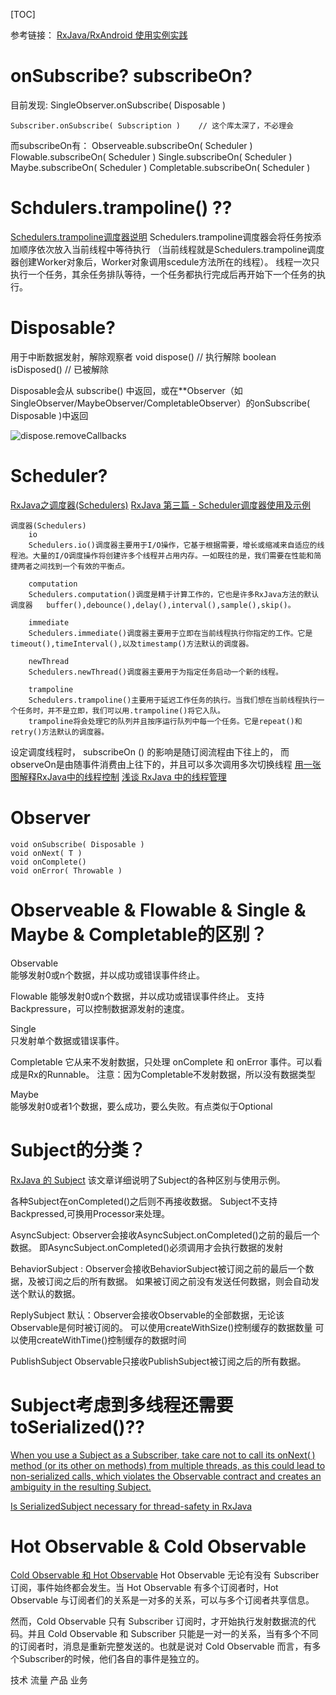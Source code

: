 [TOC]

参考链接：
[RxJava/RxAndroid 使用实例实践](https://www.jianshu.com/p/031745744bfa)



# onSubscribe? subscribeOn?
目前发现: 
    SingleObserver.onSubscribe( Disposable )
    
    Subscriber.onSubscribe( Subscription )    // 这个库太深了，不必理会

而subscribeOn有：
    Observeable.subscribeOn( Scheduler )
    Flowable.subscribeOn( Scheduler )
    Single.subscribeOn( Scheduler )
    Maybe.subscribeOn( Scheduler )
    Completable.subscribeOn( Scheduler )

# Schdulers.trampoline() ??
[Schedulers.trampoline调度器说明](https://blog.csdn.net/piglite/article/details/61299981)
Schedulers.trampoline调度器会将任务按添加顺序依次放入当前线程中等待执行
    （当前线程就是Schedulers.trampoline调度器创建Worker对象后，Worker对象调用scedule方法所在的线程）。
    线程一次只执行一个任务，其余任务排队等待，一个任务都执行完成后再开始下一个任务的执行。 

# Disposable?
用于中断数据发射，解除观察者
    void dispose()  // 执行解除 
    boolean isDisposed() // 已被解除
    
Disposable会从 subscribe() 中返回，或在**Observer（如SingleObserver/MaybeObserver/CompletableObserver）的onSubscribe( Disposable )中返回

![dispose.removeCallbacks](http://wx1.sinaimg.cn/large/e3dc9cealy1fpu3r4vyr0j21kw0xwdsf.jpg)

# Scheduler?

[RxJava之调度器(Schedulers)](https://blog.csdn.net/io_field/article/details/51429519)
[RxJava 第三篇 - Scheduler调度器使用及示例](https://www.jianshu.com/p/b037dbae9d8f)

    调度器(Schedulers)
        io
        Schedulers.io()调度器主要用于I/O操作，它基于根据需要，增长或缩减来自适应的线程池。大量的I/O调度操作将创建许多个线程并占用内存。一如既往的是，我们需要在性能和简捷两者之间找到一个有效的平衡点。
        
        computation
        Schedulers.computation()调度是精于计算工作的，它也是许多RxJava方法的默认调度器   buffer(),debounce(),delay(),interval(),sample(),skip()。
        
        immediate
        Schedulers.immediate()调度器主要用于立即在当前线程执行你指定的工作。它是timeout(),timeInterval(),以及timestamp()方法默认的调度器。
        
        newThread
        Schedulers.newThread()调度器主要用于为指定任务启动一个新的线程。
        
        trampoline
        Schedulers.trampoline()主要用于延迟工作任务的执行。当我们想在当前线程执行一个任务时，并不是立即，我们可以用.trampoline()将它入队。
        trampoline将会处理它的队列并且按序运行队列中每一个任务。它是repeat()和retry()方法默认的调度器。

设定调度线程时， subscribeOn () 的影响是随订阅流程由下往上的，
而observeOn是由随事件消费由上往下的，并且可以多次调用多次切换线程
[用一张图解释RxJava中的线程控制](http://zhangtielei.com/posts/blog-rxandroid-schedulers.html)
[浅谈 RxJava 中的线程管理](https://juejin.im/entry/5901903444d90400690a8b6f)

# Observer
    void onSubscribe( Disposable )
    void onNext( T )
    void onComplete()
    void onError( Throwable ) 

# Observeable & Flowable & Single & Maybe & Completable的区别？

Observable<T>	
    能够发射0或n个数据，并以成功或错误事件终止。

Flowable<T>	
    能够发射0或n个数据，并以成功或错误事件终止。 支持Backpressure，可以控制数据源发射的速度。

Single<T>	
    只发射单个数据或错误事件。

Completable	
    它从来不发射数据，只处理 onComplete 和 onError 事件。可以看成是Rx的Runnable。
    注意：因为Completable不发射数据，所以没有数据类型 <T>

Maybe<T>	
    能够发射0或者1个数据，要么成功，要么失败。有点类似于Optional


# Subject的分类？
[RxJava 的 Subject](https://www.jianshu.com/p/99bd603881bf())
该文章详细说明了Subject的各种区别与使用示例。


各种Subject在onCompleted()之后则不再接收数据。
Subject不支持Backpressed,可换用Processor来处理。

AsyncSubject: 
    Observer会接收AsyncSubject.onCompleted()之前的最后一个数据。
    即AsyncSubject.onCompleted()必须调用才会执行数据的发射
    
BehaviorSubject : 
    Observer会接收BehaviorSubject被订阅之前的最后一个数据，及被订阅之后的所有数据。
    如果被订阅之前没有发送任何数据，则会自动发送个默认的数据。
        
ReplySubject
    默认：Observer会接收Observable的全部数据，无论该Observable是何时被订阅的。
    可以使用createWithSize()控制缓存的数据数量
    可以使用createWithTime()控制缓存的数据时间
    
PublishSubject
    Observable只接收PublishSubject被订阅之后的所有数据。
    

# Subject考虑到多线程还需要toSerialized()??
[When you use a Subject as a Subscriber, take care not to call its onNext( ) method (or its other on methods) from multiple threads, as this could lead to non-serialized calls, which violates the Observable contract and creates an ambiguity in the resulting Subject.](https://github.com/ReactiveX/RxJava/wiki/Subject)


[Is SerializedSubject necessary for thread-safety in RxJava](https://stackoverflow.com/questions/31841809/is-serializedsubject-necessary-for-thread-safety-in-rxjava)



# Hot Observable & Cold Observable

[Cold Observable 和 Hot Observable](https://www.jianshu.com/p/12fb42bcf9fd)
Hot Observable 无论有没有 Subscriber 订阅，事件始终都会发生。当 Hot Observable 有多个订阅者时，Hot Observable 与订阅者们的关系是一对多的关系，可以与多个订阅者共享信息。

然而，Cold Observable 只有 Subscriber 订阅时，才开始执行发射数据流的代码。并且 Cold Observable 和 Subscriber 只能是一对一的关系，当有多个不同的订阅者时，消息是重新完整发送的。也就是说对 Cold Observable 而言，有多个Subscriber的时候，他们各自的事件是独立的。




技术 流量 产品 业务
